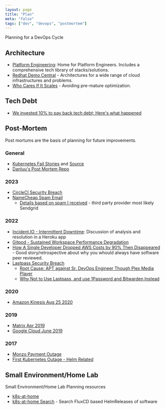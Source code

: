 ```yaml
---
layout: page
title: "Plan"
meta: "false"
tags: ["dev", "devops", "postmortem"]
---
```


Planning for a DevOps Cycle

## Architecture

- [Platform Engineering](https://platformengineering.org/): Home for Platform Engineers.  Includes a comprehensive tech library of stacks/solutions.
- [Redhat Demo Central](https://gitlab.com/redhatdemocentral/portfolio-architecture-examples) - Architectures for a wide range of cloud infrastructures and problems.
- [Who Cares If It Scales](https://betterprogramming.pub/who-cares-if-it-scales-1946adca8167) - Avoiding pre-mature optimization.

## Tech Debt

- [We invested 10% to pay back tech debt; Here's what happened](https://blog.alexewerlof.com/p/tech-debt-day)

## Post-Mortem

Post mortums are the basis of planning for future improvements.

### General

- [Kubernetes Fail Stories](https://k8s.af/) and [Source](https://github.com/hjacobs/kubernetes-failure-stories)
- [Danluu's Post Mortem Repo](https://github.com/danluu/post-mortems)

### 2023

- [CircleCI Security Breach](https://circleci.com/blog/jan-4-2023-incident-report/)
- [NameCheap Spam Email](https://www.namecheap.com/status-updates/archives/74848)
  - [Details based on spam I received](/info/post-mortem-namecheap) - third party provider most likely Sendgrid

### 2022

- [Incident.IO - Intermittent Downtime](https://incident.io/blog/intermittent-downtime): Discussion of analysis and resolution in a Heroku app
- [Gitpod - Sustained Workspace Performance Degradation](https://www.gitpod.io/blog/sustained-performance-degradation)
- [How A Single Developer Dropped AWS Costs by 90% Then Disappeared](https://bootcamp.uxdesign.cc/how-a-single-developer-dropped-aws-costs-by-90-then-disappeared-2b46a115103a) - Good story/retrospective about why you whould always have software peer reviewed.
- [Lastpass Security Breach](https://blog.lastpass.com/2022/12/notice-of-recent-security-incident/)
  - [Root Cause: APT against Sr. DevOps Engineer Though Plex Media Player](https://arstechnica.com/information-technology/2023/02/lastpass-hackers-infected-employees-home-computer-and-stole-corporate-vault/)
  - [Why Not to Use Lastpass, and use 1Password and Bitwarden Instead](https://infosec.exchange/@epixoip/109585049354200263)

### 2020

- [Amazon Kinesis Aug 25 2020](https://aws.amazon.com/message/11201/)

### 2019 

- [Matrix Apr 2019](https://matrix.org/blog/2019/05/08/post-mortem-and-remediations-for-apr-11-security-incident)
- [Google Cloud June 2019](https://status.cloud.google.com/incident/cloud-networking/19009)

### 2017

- [Monzo Payment Outage](https://community.monzo.com/t/resolved-current-account-payments-may-fail-major-outage-27-10-2017/26296/95)
- [First Kubernetes Outage - Helm Related](https://engineering.saltside.se/our-first-kubernetes-outage-c6b9249cfd3a)

## Small Environment/Home Lab

Small Environment/Home Lab Planning resources

- [k8s-at-home](https://k8s-at-home.com/)
- [k8s-at-home Search](https://whazor.github.io/k8s-at-home-search) - Search FluxCD based HelmReleases of software
